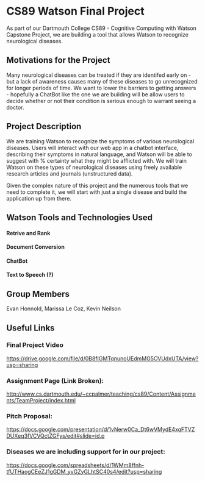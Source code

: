# CS89 Watson Final Project
As part of our Dartmouth College CS89 - Cognitive Computing with Watson Capstone Project, we are building a tool that allows Watson to recognize neurological diseases.

## Motivations for the Project
Many neurological diseases can be treated if they are identifed early on - but a lack of awareness causes many of these diseases to go unrecognized for longer periods of time. We want to lower the barriers to getting answers - hopefully a ChatBot like the one we are building will be allow users to decide whether or not their condition is serious enough to warrant seeing a doctor. 

## Project Description
We are training Watson to recognize the symptoms of various neurological diseases. Users will interact with our web app in a chatbot interface, describing their symptoms in natural language, and Watson will be able to suggest with % certainty what they might be afflicted with. We will train Watson on these types of neurological diseases using freely available research articles and journals (unstructured data).

Given the complex nature of this project and the numerous tools that we need to complete it, we will start with just a single disease and build the application up from there. 

## Watson Tools and Technologies Used
#### Retrive and Rank
#### Document Conversion
#### ChatBot
#### Text to Speech (?)

## Group Members
Evan Honnold, Marissa Le Coz, Kevin Neilson

## Useful Links
### Final Project Video
https://drive.google.com/file/d/0B8fIGMTqnunoUEdmMG5OVUdxUTA/view?usp=sharing

### Assignment Page (Link Broken):
http://www.cs.dartmouth.edu/~ccpalmer/teaching/cs89/Content/Assignments/TeamProject/index.html

### Pitch Proposal:
https://docs.google.com/presentation/d/1vNerw0Ca_Dt6wVMydE4xqFTVZDUXeq3fVCVQctZGFys/edit#slide=id.p

### Diseases we are including support for in our project:
https://docs.google.com/spreadsheets/d/1WMm8ffnh-tfUTHaogCEeZJ1gGDM_yvGZyGLhtSC40s4/edit?usp=sharing

